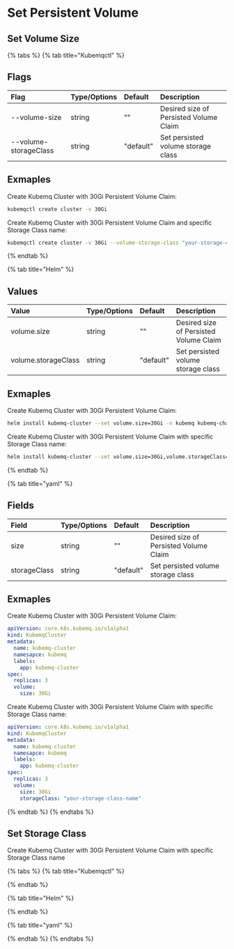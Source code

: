 # Set Persistent Volume

## Set Volume Size

{% tabs %}
{% tab title="Kubemqctl" %}
## Flags

| Flag | Type/Options | Default | Description |
| :--- | :--- | :--- | :--- |
| --volume-size | string | "" | Desired size of Persisted Volume Claim |
| --volume-storageClass | string | "default" | Set persisted volume storage class |

## Exmaples

Create Kubemq Cluster with 30Gi Persistent Volume Claim:

```bash
kubemqctl create cluster -v 30Gi
```

Create Kubemq Cluster with 30Gi Persistent Volume Claim and specific Storage Class name:

```bash
kubemqctl create cluster -v 30Gi --volume-storage-class "your-storage-class-name"
```
{% endtab %}

{% tab title="Helm" %}
## Values

| Value | Type/Options | Default | Description |
| :--- | :--- | :--- | :--- |
| volume.size | string | "" | Desired size of Persisted Volume Claim |
| volume.storageClass | string | "default" | Set persisted volume storage class |

## Exmaples

Create Kubemq Cluster with 30Gi Persistent Volume Claim:

```bash
helm install kubemq-cluster --set volume.size=30Gi -n kubemq kubemq-charts/kubemq
```

Create Kubemq Cluster with 30Gi Persistent Volume Claim with specific Storage Class name:

```bash
helm install kubemq-cluster --set volume.size=30Gi,volume.storageClass="your-storage-class-name" -n kubemq kubemq-charts/kubemq
```
{% endtab %}

{% tab title="yaml" %}
## Fields

| Field | Type/Options | Default | Description |
| :--- | :--- | :--- | :--- |
| size | string | "" | Desired size of Persisted Volume Claim |
| storageClass | string | "default" | Set persisted volume storage class |

## Exmaples

Create Kubemq Cluster with 30Gi Persistent Volume Claim:

```yaml
apiVersion: core.k8s.kubemq.io/v1alpha1
kind: KubemqCluster
metadata:
  name: kubemq-cluster
  namesapce: kubemq
  labels:
    app: kubemq-cluster
spec:
  replicas: 3
  volume:
    size: 30Gi
```

Create Kubemq Cluster with 30Gi Persistent Volume Claim with specific Storage Class name:

```yaml
apiVersion: core.k8s.kubemq.io/v1alpha1
kind: KubemqCluster
metadata:
  name: kubemq-cluster
  namesapce: kubemq
  labels:
    app: kubemq-cluster
spec:
  replicas: 3
  volume:
    size: 30Gi
    storageClass: "your-storage-class-name"
```
{% endtab %}
{% endtabs %}

## Set Storage Class

Create Kubemq Cluster with 30Gi Persistent Volume Claim with specific Storage Class name

{% tabs %}
{% tab title="Kubemqctl" %}

{% endtab %}

{% tab title="Helm" %}

{% endtab %}

{% tab title="yaml" %}

{% endtab %}
{% endtabs %}

